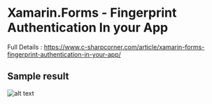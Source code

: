 # Xamarin.Forms - Fingerprint Authentication In your App
Full Details : https://www.c-sharpcorner.com/article/xamarin-forms-fingerprint-authentication-in-your-app/

## Sample result
![alt text](https://csharpcorner-mindcrackerinc.netdna-ssl.com/article/xamarin-forms-fingerprint-authentication-in-your-app/Images/out.jpg)

